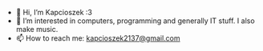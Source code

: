 - 👋 Hi, I’m Kapcioszek :3 
- 👀 I’m interested in computers, programming and generally IT stuff. I also make music.
- 📫 How to reach me: kapcioszek2137@gmail.com

<!---
The-one-and-only-Kapcioszek/The-one-and-only-Kapcioszek is a ✨ special ✨ repository because its `README.md` (this file) appears on your GitHub profile.
You can click the Preview link to take a look at your changes.
--->
